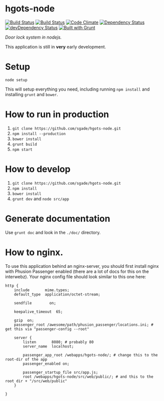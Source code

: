 # hgots-node

[![Build Status](https://travis-ci.org/sgade/hgots-node.svg)](https://travis-ci.org/sgade/hgots-node) [![Build Status](https://drone.io/github.com/sgade/hgots-node/status.png)](https://drone.io/github.com/sgade/hgots-node/latest) [![Code Climate](https://codeclimate.com/github/sgade/hgots-node.png)](https://codeclimate.com/github/sgade/hgots-node) [![Dependency Status](https://david-dm.org/sgade/hgots-node.png?theme=shields.io)](https://david-dm.org/sgade/hgots-node) [![devDependency Status](https://david-dm.org/sgade/hgots-node/dev-status.png?theme=shields.io)](https://david-dm.org/sgade/hgots-node#info=devDependencies) [![Built with Grunt](https://cdn.gruntjs.com/builtwith.png)](http://gruntjs.com/)

*Door lock system in nodejs.*

This application is still in **very** early development.

# Setup

`node setup`

This will setup everything you need, including running `npm install` and installing `grunt` and `bower`.

# How to run in production

1. `git clone https://github.com/sgade/hgots-node.git`
2. `npm install --production`
4. `bower install`
5. `grunt build`
6. `npm start`

# How to develop

1. `git clone https://github.com/sgade/hgots-node.git`
2. `npm install`
3. `bower install`
4. `grunt dev` and `node src/app`

# Generate documentation

Use `grunt doc` and look in the `./doc/` directory.

# How to nginx.
To use this application behind an nginx-server, you should first install nginx with Phusion Passenger enabled (there are a lot of docs for this on the interwebz). Your nginx config file should look similar to this one here:
```
http {
    include       mime.types;
    default_type  application/octet-stream;

    sendfile        on;

    keepalive_timeout  65;

    gzip  on;
    passenger_root /awesome/path/phusion_passenger/locations.ini; # get this via "passenger-config --root"

    server {
        listen       8080; # probably 80
        server_name  localhost;
        
        passenger_app_root /webapps/hgots-node/; # change this to the root-dir of the app
        passenger_enabled on;

        passenger_startup_file src/app.js;
        root /webapps/hgots-node/src/web/public/; # and this to the root dir + "/src/web/public"  
    }

}

```
